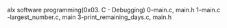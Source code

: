alx software programming(0x03. C - Debugging)
0-main.c, main.h
1-main.c
-largest_number.c, main
3-print_remaining_days.c, main.h
